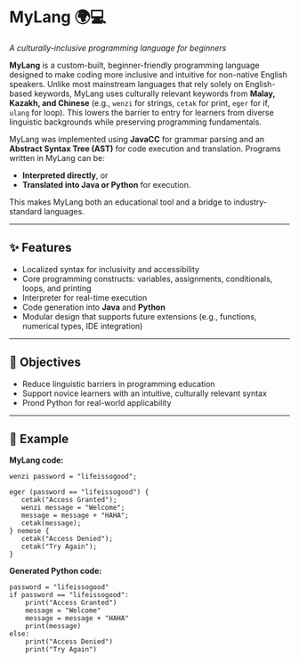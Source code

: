 # MyLang 🌍💻  
*A culturally-inclusive programming language for beginners*  

**MyLang** is a custom-built, beginner-friendly programming language designed to make coding more inclusive and intuitive for non-native English speakers. Unlike most mainstream languages that rely solely on English-based keywords, MyLang uses culturally relevant keywords from **Malay, Kazakh, and Chinese** (e.g., `wenzi` for strings, `cetak` for print, `eger` for if, `ulang` for loop). This lowers the barrier to entry for learners from diverse linguistic backgrounds while preserving programming fundamentals.  

MyLang was implemented using **JavaCC** for grammar parsing and an **Abstract Syntax Tree (AST)** for code execution and translation. Programs written in MyLang can be:  
- **Interpreted directly**, or  
- **Translated into Java or Python** for execution.  

This makes MyLang both an educational tool and a bridge to industry-standard languages.  

---

## ✨ Features
- Localized syntax for inclusivity and accessibility  
- Core programming constructs: variables, assignments, conditionals, loops, and printing  
- Interpreter for real-time execution  
- Code generation into **Java** and **Python**  
- Modular design that supports future extensions (e.g., functions, numerical types, IDE integration)  

---

## 🎯 Objectives
- Reduce linguistic barriers in programming education  
- Support novice learners with an intuitive, culturally relevant syntax  
- Prond Python for real-world applicability  

---

## 🔑 Example
**MyLang code:**
```plaintext
wenzi password = "lifeissogood";

eger (password == "lifeissogood") {
   cetak("Access Granted");
   wenzi message = "Welcome";
   message = message + "HAHA";
   cetak(message);
} nemese {
   cetak("Access Denied");
   cetak("Try Again");
}
```
**Generated Python code:**
```plaintext
password = "lifeissogood"
if password == "lifeissogood":
    print("Access Granted")
    message = "Welcome"
    message = message + "HAHA"
    print(message)
else:
    print("Access Denied")
    print("Try Again")
```
